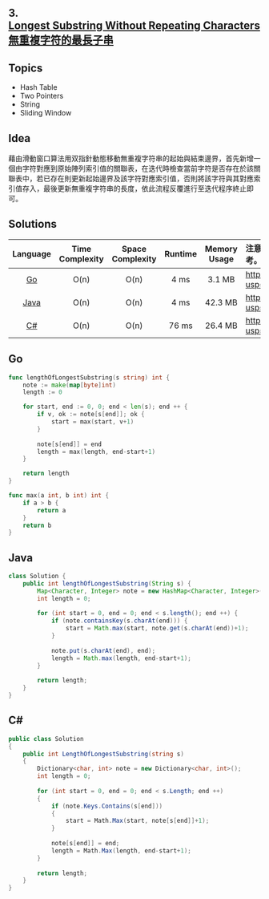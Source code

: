 ##  **3.<br/>[Longest Substring Without Repeating Characters](https://leetcode.com/problems/longest-substring-without-repeating-characters/)<br/>[無重複字符的最長子串](https://leetcode-cn.com/problems/longest-substring-without-repeating-characters/)**
  
## **Topics**
* Hash Table
* Two Pointers
* String
* Sliding Window

## **Idea**
藉由滑動窗口算法用双指針動態移動無重複字符串的起始與結束邊界，首先新增一個由字符對應到原始陣列索引值的關聯表，在迭代時檢查當前字符是否存在於該關聯表中，若已存在則更新起始邊界及該字符對應索引值，否則將該字符與其對應索引值存入，最後更新無重複字符串的長度，依此流程反覆進行至迭代程序終止即可。

## **Solutions**
| Language | Time Complexity | Space Complexity | Runtime | Memory Usage | 注意：Runtime和Memory Usage的數值皆來自LeetCode提供的效能測試，僅供參考。 |
| :--: | :--: | :--: | :--: | :--: | :-- |
| [Go](https://github.com/cashviar/leetcode/blob/main/problems/algorithms/3_longest-substring-without-repeating-characters.md#go) | O(n) | O(n) | 4 ms | 3.1 MB | https://drive.google.com/file/d/1QPoov8W0IglW0KX6YYn30N1BEfpDDxqZ/view?usp=sharing |
| [Java](https://github.com/cashviar/leetcode/blob/main/problems/algorithms/3_longest-substring-without-repeating-characters.md#java) | O(n) | O(n) | 4 ms | 42.3 MB | https://drive.google.com/file/d/1oSFd31dpR9xV8tcJfNJ9jNEHP0-Zel93/view?usp=sharing |
| [C#](https://github.com/cashviar/leetcode/blob/main/problems/algorithms/3_longest-substring-without-repeating-characters.md#c) | O(n) | O(n) | 76 ms | 26.4 MB | https://drive.google.com/file/d/10TEGYCpL29ZsT0B4dI6p_0HrTY17e5Hh/view?usp=sharing |

## **Go**
```Go
func lengthOfLongestSubstring(s string) int {
    note := make(map[byte]int)
    length := 0

    for start, end := 0, 0; end < len(s); end ++ {
        if v, ok := note[s[end]]; ok {
            start = max(start, v+1)
        }      
        
        note[s[end]] = end        
        length = max(length, end-start+1)
    }

    return length
}

func max(a int, b int) int {
    if a > b {
        return a
    }
    return b
}
```

## Java
```java
class Solution {
    public int lengthOfLongestSubstring(String s) {
        Map<Character, Integer> note = new HashMap<Character, Integer>();
        int length = 0;
        
        for (int start = 0, end = 0; end < s.length(); end ++) {
            if (note.containsKey(s.charAt(end))) {
                start = Math.max(start, note.get(s.charAt(end))+1);
            }
            
            note.put(s.charAt(end), end);
            length = Math.max(length, end-start+1);
        }
        
        return length;
    }
}
```

## **C#**
```csharp
public class Solution 
{
    public int LengthOfLongestSubstring(string s) 
    {
        Dictionary<char, int> note = new Dictionary<char, int>();
        int length = 0;
        
        for (int start = 0, end = 0; end < s.Length; end ++)
        {
            if (note.Keys.Contains(s[end]))
            {
                start = Math.Max(start, note[s[end]]+1);
            }
            
            note[s[end]] = end;            
            length = Math.Max(length, end-start+1);
        }
        
        return length;
    }
}
```
